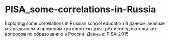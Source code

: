 # PISA_some-correlations-in-Russia
Exploring some correlations in Russian school education
В данном анализе мы выдвинем и проверим три гипотезы для трёх исследовательских вопросов по образованию в России.
Данные: PISA-2015
